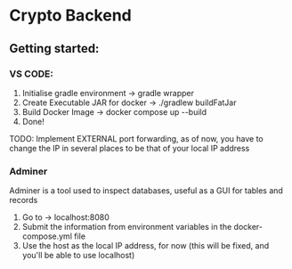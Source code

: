 # Crypto Backend

## Getting started: ##

### VS CODE: ###
1. Initialise gradle environment -> gradle wrapper
2. Create Executable JAR for docker -> ./gradlew buildFatJar
3. Build Docker Image -> docker compose up --build
4. Done!

TODO: Implement EXTERNAL port forwarding, as of now, you have to change the IP in several places to be that of your local IP address

### Adminer ###

Adminer is a tool used to inspect databases, useful as a GUI for tables and records
1. Go to -> localhost:8080
2. Submit the information from environment variables in the docker-compose.yml file 
3. Use the host as the local IP address, for now (this will be fixed, and you'll be able to use localhost)
